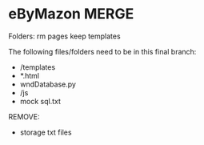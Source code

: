 # eByMazon MERGE

Folders:
rm pages
keep templates

The following files/folders need to be in this final branch:

-  /templates
- *.html
- wndDatabase.py
- /js
- mock sql.txt

REMOVE:
- storage txt files
